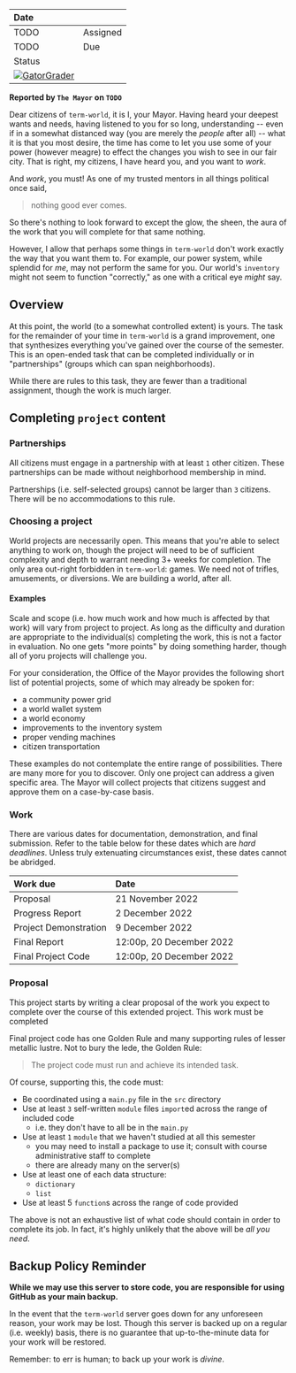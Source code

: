 | Date              |          |
|:------------------|:---------|
| TODO              | Assigned |
| TODO              | Due      |
| Status                       | 
[![GatorGrader](../../actions/workflows/main.yml/badge.svg)](../../actions/workflows/main.yml) |

**Reported by `The Mayor` on `TODO`**

Dear citizens of `term-world`, it is I, your Mayor. Having heard your deepest wants
and needs, having listened to you for so long, understanding -- even if in a somewhat
distanced way (you are merely the _people_ after all) -- what it is that you most 
desire, the time has come to let you use some of your power (however meagre) to effect
the changes you wish to see in our fair city. That is right, my citizens, I have heard
you, and you want to _work_.

And _work_, you must! As one of my trusted mentors in all things political once said,

> nothing good ever comes.

So there's nothing to look forward to except the glow, the sheen, the aura of the work 
that you will complete for that same nothing.

However, I allow that perhaps some things in `term-world` don't work exactly the way
that you want them to. For example, our power system, while splendid for _me_, may
not perform the same for you. Our world's `inventory` might not seem to function
"correctly," as one with a critical eye _might_ say.

## Overview

At this point, the world (to a somewhat controlled extent) is yours. The task for 
the remainder of your time in `term-world` is a grand improvement, one that 
synthesizes everything you've gained over the course of the semester. This is 
an open-ended task that can be completed individually or in "partnerships" 
(groups which can span neighborhoods). 

While there are rules to this task, they are fewer than a traditional assignment, 
though the work is much larger.

## Completing `project` content

### Partnerships

All citizens must engage in a partnership with at least `1` other citizen. These
partnerships can be made without neighborhood membership in mind.

Partnerships (i.e. self-selected groups) cannot be larger than `3` citizens. 
There will be no accommodations to this rule.

### Choosing a project

World projects are necessarily open. This means that you're able to select 
anything to work on, though the project will need to be of sufficient 
complexity and depth to warrant needing 3+ weeks for completion. The only area 
out-right forbidden in `term-world`: games. We need not of trifles, amusements, 
or diversions. We are building a world, after all.

#### Examples

Scale and scope (i.e. how much work and how much is affected by that work) will 
vary from project to project. As long as the difficulty and duration are 
appropriate to the individual(s) completing the work, this is not a factor in 
evaluation. No one gets "more points" by doing something harder, though all of 
yoru projects will challenge you.

For your consideration, the Office of the Mayor provides the following short 
list of potential projects, some of which may already be spoken for:

* a community power grid
* a world wallet system
* a world economy
* improvements to the inventory system
* proper vending machines
* citizen transportation

These examples do not contemplate the entire range of possibilities. There are 
many more for you to discover. Only one project can address a given specific 
area. The Mayor will collect projects that citizens suggest and approve them on 
a case-by-case basis.

### Work

There are various dates for documentation, demonstration, and final submission. 
Refer to the table below for these dates which are _hard deadlines_. Unless 
truly extenuating circumstances exist, these dates cannot be abridged.

|Work due              |Date                  |
|:---------------------|:---------------------|
|Proposal              |21 November 2022      |
|Progress Report       |2 December 2022       |
|Project Demonstration          |9 December 2022       |
|Final Report          |12:00p, 20 December 2022 |
|Final Project Code    |12:00p, 20 December 2022 |

### Proposal

This project starts by writing a clear proposal of the work you expect to 
complete over the course of this extended project. This work must be completed 

Final project code has one Golden Rule and many supporting rules of lesser 
metallic lustre. Not to bury the lede, the Golden Rule:

> The project code must run and achieve its intended task.

Of course, supporting this, the code must:

* Be coordinated using a `main.py` file in the `src` directory
* Use at least `3` self-written `module` files `import`ed across the range of 
included code
  * i.e. they don't have to all be in the `main.py`
* Use at least `1` `module` that we haven't studied at all this semester
  * you may need to install a package to use it; consult with course 
administrative staff to complete
  * there are already many on the server(s)
* Use at least one of each data structure:
  * `dictionary`
  * `list`
* Use at least 5 `function`s across the range of code provided

The above is not an exhaustive list of what code should contain in order to 
complete its job. In fact, it's highly unlikely that the above will be _all you 
need_.

## Backup Policy Reminder

**While we may use this server to store code, you are responsible for using 
GitHub as your main backup.**

In the event that the `term-world` server goes down for any unforeseen reason, 
your work may be lost. Though this server is backed up on a regular (i.e. 
weekly) basis, there is no guarantee that up-to-the-minute data for your work 
will be restored.

Remember: to err is human; to back up your work is *divine*.
